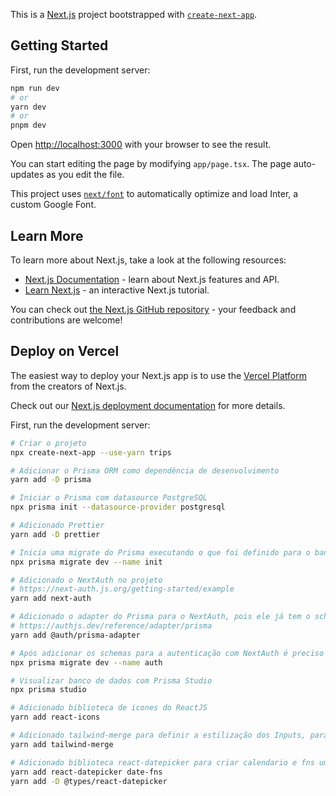 This is a [Next.js](https://nextjs.org/) project bootstrapped with [`create-next-app`](https://github.com/vercel/next.js/tree/canary/packages/create-next-app).

## Getting Started

First, run the development server:

```bash
npm run dev
# or
yarn dev
# or
pnpm dev
```

Open [http://localhost:3000](http://localhost:3000) with your browser to see the result.

You can start editing the page by modifying `app/page.tsx`. The page auto-updates as you edit the file.

This project uses [`next/font`](https://nextjs.org/docs/basic-features/font-optimization) to automatically optimize and load Inter, a custom Google Font.

## Learn More

To learn more about Next.js, take a look at the following resources:

- [Next.js Documentation](https://nextjs.org/docs) - learn about Next.js features and API.
- [Learn Next.js](https://nextjs.org/learn) - an interactive Next.js tutorial.

You can check out [the Next.js GitHub repository](https://github.com/vercel/next.js/) - your feedback and contributions are welcome!

## Deploy on Vercel

The easiest way to deploy your Next.js app is to use the [Vercel Platform](https://vercel.com/new?utm_medium=default-template&filter=next.js&utm_source=create-next-app&utm_campaign=create-next-app-readme) from the creators of Next.js.

Check out our [Next.js deployment documentation](https://nextjs.org/docs/deployment) for more details.

First, run the development server:

```bash
# Criar o projeto
npx create-next-app --use-yarn trips

# Adicionar o Prisma ORM como dependência de desenvolvimento
yarn add -D prisma

# Iniciar o Prisma com datasource PostgreSQL
npx prisma init --datasource-provider postgresql

# Adicionado Prettier
yarn add -D prettier

# Inicia uma migrate do Prisma executando o que foi definido para o banco de dados em schema.prisma
npx prisma migrate dev --name init

# Adicionado o NextAuth no projeto
# https://next-auth.js.org/getting-started/example
yarn add next-auth

# Adicionado o adapter do Prisma para o NextAuth, pois ele já tem o schema pronto para controle de autenticação
# https://authjs.dev/reference/adapter/prisma
yarn add @auth/prisma-adapter

# Após adicionar os schemas para a autenticação com NextAuth é preciso rodar a migrate novamente
npx prisma migrate dev --name auth

# Visualizar banco de dados com Prisma Studio
npx prisma studio

# Adicionado biblioteca de icones do ReactJS
yarn add react-icons

# Adicionado tailwind-merge para definir a estilização dos Inputs, para que ao adicionar outros estilos nos componentes que ele é chamado, estes estilos definidos não sejam sobrescritos.
yarn add tailwind-merge

# Adicionado biblioteca react-datepicker para criar calendario e fns uma lib para manipular datas
yarn add react-datepicker date-fns
yarn add -D @types/react-datepicker
```
